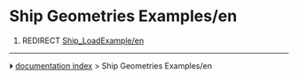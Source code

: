 # Ship Geometries Examples/en
1.  REDIRECT [Ship_LoadExample/en](Ship_LoadExample/en.md)



---
⏵ [documentation index](../README.md) > Ship Geometries Examples/en
